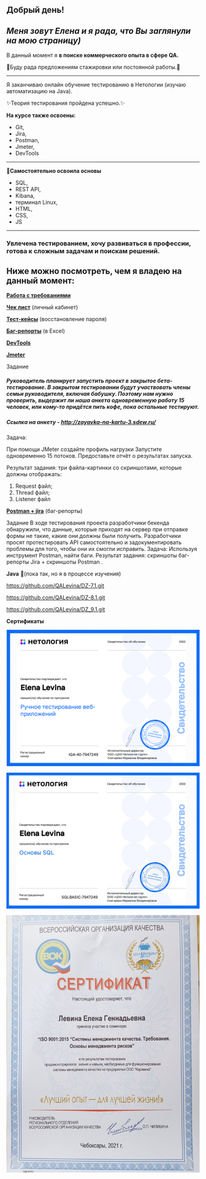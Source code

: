 Добрый день! 
--------
_Меня зовут Елена и я рада, что Вы заглянули на мою страницу)_
-------------------------------------------
В данный момент я **в поиске коммерческого опыта в сфере QA.**

👯Буду рада предложениям стажировки или постоянной работы.👯
***

Я заканчиваю онлайн обучение тестированию в Нетологии (изучаю автоматизацию на Java). 

✨Теория тестирования пройдена успешно.✨

**На курсе также освоены:**

- Git, 
- Jira, 
- Postman, 
- Jmeter, 
- DevTools

***

🌱**Самостоятельно освоила основы**
* SQL, 
* REST API, 
* Kibana,
* терминал Linux, 
* HTML, 
* CSS,
* JS
***

### Увлечена тестированием, хочу развиваться в профессии, готова к сложным задачам и поискам решений.

## Ниже можно посмотреть, чем я владею на данный момент:


**[Работа с требованиями](https://docs.google.com/document/d/15pSlXUOqqNi0psEkm05gWZyWbcrrFjsX/edit?usp=sharing&ouid=109648988346956211033&rtpof=true&sd=true)**

**[Чек лист](https://docs.google.com/spreadsheets/d/1n5rcNaPFr6Ps6QJ7EC3KZb5ocDxBpMaW/edit?usp=sharing&ouid=109648988346956211033&rtpof=true&sd=true)** (личный кабинет)

**[Тест-кейсы](https://docs.google.com/spreadsheets/d/18tr13wTbGDcKcxoQ4I1JvzSpr1zjUiez/edit?usp=sharing&ouid=109648988346956211033&rtpof=true&sd=true)** (восстановление пароля)

**[Баг-репорты](https://drive.google.com/drive/folders/1bI9Raa8ad0Y6L5ixELaE-P9bkMv2vkmj?usp=sharing)** (в Excel)

**[DevTools](https://drive.google.com/drive/folders/1v0gIPCaY6Qp8p5rtas8ZDgsWs26HWYv8?usp=sharing)**

**[Jmeter](https://drive.google.com/drive/folders/1xYTAAZVNzvnLAbqxxMbqB6RALpleNIia?usp=sharing)** 

Задание 
##### Руководитель планирует запустить проект в закрытое бета-тестирование. В закрытом тестировании будут участвовать члены семьи руководителя, включая бабушку. Поэтому нам нужно проверить, выдержит ли наша анкета одновременную работу 15 человек, или кому-то придётся пить кофе, пока остальные тестируют.
##### Ссылка на анкету - http://zayavka-na-kartu-3.sdew.ru/
Задача:

При помощи JMeter создайте профиль нагрузки
Запустите одновременно 15 потоков.
Предоставьте отчёт о результатах запуска.

Результат задания: 
три файла-картинки со скриншотами, которые должны отображать:

1.	Request файл; 
2. Thread файл; 
3. Listener файл

**[Postman + jira](https://drive.google.com/drive/folders/1j8C1rzHK_7LjCV5GFbC-r1smFy6PtqA9?usp=sharing)** (баг-репорты)

Задание
В ходе тестирования проекта разработчики бекенда обнаружили, что данные, которые приходят на сервер при отправке формы не такие, какие они должны были получить. Разработчики просят протестировать API самостоятельно и задокументировать проблемы для того, чтобы они их смогли исправить.
Задача: Используя инструмент Postman, найти баги. 
Результат задания: скриншоты баг-репорты Jira  + скриншоты Postman . 

**Java** 🌱(пока так, но я в процессе изучения)

https://github.com/QALevina/DZ-7.1.git

https://github.com/QALevina/DZ-8.1.git

https://github.com/QALevina/DZ_9.1.git

<b>Сертификаты</b>

![Ручное тестирование web](https://github.com/QALevina/QALevina/blob/main/img/%D0%A0%D1%83%D1%87%D0%BD%D0%BE%D0%B5%20%D1%82%D0%B5%D1%81%D1%82%D0%B8%D1%80%D0%BE%D0%B2%D0%B0%D0%BD%D0%B8%D0%B5%20%D0%B2%D0%B5%D0%B1%20(%D1%81%D0%B2-%D0%B2%D0%BE).png)

![Основы SQL](https://github.com/QALevina/QALevina/blob/main/img/%D0%9E%D1%81%D0%BD%D0%BE%D0%B2%D1%8B%20SQL.jpg)

![Системы менеджмента качества](https://github.com/QALevina/QALevina/blob/main/img/%D0%A1%D0%B8%D1%81%D1%82%D0%B5%D0%BC%D1%8B%20%D0%BC%D0%B5%D0%BD%D0%B5%D0%B4%D0%B6%D0%BC%D0%B5%D0%BD%D1%82%D0%B0%20%D0%BA%D0%B0%D1%87%D0%B5%D1%81%D1%82%D0%B2%D0%B0.jpg)


<!--
**QALevina/QALevina** is a ✨ _special_ ✨ repository because its `README.md` (this file) appears on your GitHub profile.

Here are some ideas to get you started:

- 🔭 I’m currently working on ...
- 🌱 I’m currently learning ...
- 👯 I’m looking to collaborate on ...
- 🤔 I’m looking for help with ...
- 💬 Ask me about ...
- 📫 How to reach me: ...
- 😄 Pronouns: ...
- ⚡ Fun fact: ...
-->

